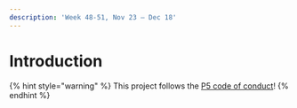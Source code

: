 ```yaml
---
description: 'Week 48-51, Nov 23 — Dec 18'
---
```


# Introduction

{% hint style="warning" %}
This project follows the [P5 code of conduct](https://github.com/processing/p5.js/blob/main/CODE_OF_CONDUCT.md)!
{% endhint %}

